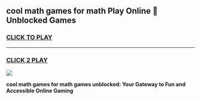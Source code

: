 
## cool math games for math Play Online 👋 Unblocked Games
<h3>
<a href="https://news.freeplayer.one?title=cool_math_games_for_math&ref=17CMG">CLICK TO PLAY</a></h3>
<hr>

<h3>
<a href="https://news.freeplayer.one?title=cool_math_games_for_math&ref=17CMG">CLICK 2 PLAY</a>
  
</h3>

<a href="https://news.freeplayer.one?title=cool_math_games_for_math&ref=17CMG/"><img src="https://clearcache.store/games.png"></a>


**cool math games for math games unblocked: Your Gateway to Fun and Accessible Online Gaming**

